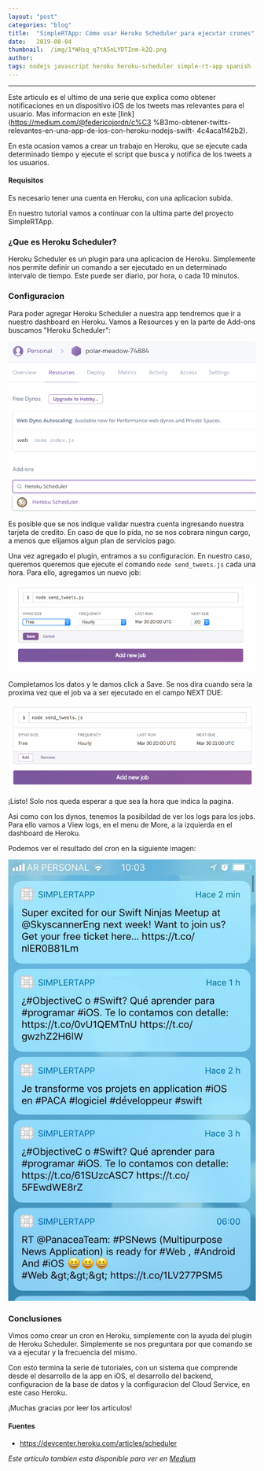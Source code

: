 ```yaml
---
layout:	"post"
categories:	"blog"
title:	"SimpleRTApp: Cómo usar Heroku Scheduler para ejecutar crones"
date:	2019-08-04
thumbnail:	/img/1*WHsq_q7tA5nLYDTInm-k2Q.png
author:	
tags: nodejs javascript heroku heroku-scheduler simple-rt-app spanish
---
```


* * *

Este articulo es el ultimo de una serie que explica como obtener
notificaciones en un dispositivo iOS de los tweets mas relevantes para el
usuario. Mas informacion en este [link](https://medium.com/@federicojordn/c%C3
%B3mo-obtener-twitts-relevantes-en-una-app-de-ios-con-heroku-nodejs-swift-
4c4aca1f42b2).

En esta ocasion vamos a crear un trabajo en Heroku, que se ejecute cada
determinado tiempo y ejecute el script que busca y notifica de los tweets a
los usuarios.

#### Requisitos

Es necesario tener una cuenta en Heroku, con una aplicacion subida.

En nuestro tutorial vamos a continuar con la ultima parte del proyecto
SimpleRTApp.

### ¿Que es Heroku Scheduler?

Heroku Scheduler es un plugin para una aplicacion de Heroku. Simplemente nos
permite definir un comando a ser ejecutado en un determinado intervalo de
tiempo. Este puede ser diario, por hora, o cada 10 minutos.

### Configuracion

Para poder agregar Heroku Scheduler a nuestra app tendremos que ir a nuestro
dashboard en Heroku. Vamos a Resources y en la parte de Add-ons buscamos
"Heroku Scheduler":

![](/img/1*WHsq_q7tA5nLYDTInm-k2Q.png)

Es posible que se nos indique validar nuestra cuenta ingresando nuestra
tarjeta de credito. En caso de que lo pida, no se nos cobrara ningun cargo, a
menos que elijamos algun plan de servicios pago.

Una vez agregado el plugin, entramos a su configuracion. En nuestro caso,
queremos queremos que ejecute el comando `node send_tweets.js` cada una hora.
Para ello, agregamos un nuevo job:

![](/img/1*dak2mg8plO4ePGRAZU-gnA.png)

Completamos los datos y le damos click a Save. Se nos dira cuando sera la
proxima vez que el job va a ser ejecutado en el campo NEXT DUE:

![](/img/1*oUtxqOFsNn_NuQEwiLnA6A.png)

¡Listo! Solo nos queda esperar a que sea la hora que indica la pagina.

Asi como con los dynos, tenemos la posibildad de ver los logs para los jobs.
Para ello vamos a View logs, en el menu de More, a la izquierda en el
dashboard de Heroku.

Podemos ver el resultado del cron en la siguiente imagen:

![](/img/1*nqgvvIw3nxqWg9v0VzjYgA@2x.jpeg)

### Conclusiones

Vimos como crear un cron en Heroku, simplemente con la ayuda del plugin de
Heroku Scheduler. Simplemente se nos preguntara por que comando se va a
ejecutar y la frecuencia del mismo.

Con esto termina la serie de tutoriales, con un sistema que comprende desde el
desarrollo de la app en iOS, el desarrollo del backend, configuracion de la
base de datos y la configuracion del Cloud Service, en este caso Heroku.

¡Muchas gracias por leer los articulos!

#### Fuentes

  * <https://devcenter.heroku.com/articles/scheduler>

*Este artículo tambien esta disponible para ver en [Medium](https://medium.com/@federicojordn/simplertapp-c%C3%B3mo-usar-heroku-scheduler-para-ejecutar-crones-651235a2a153)*